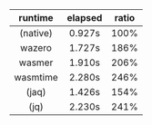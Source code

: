| runtime  | elapsed | ratio |
|:--------:|:-------:|:-----:|
| (native) | 0.927s  | 100%  |
| wazero   | 1.727s  | 186%  |
| wasmer   | 1.910s  | 206%  |
| wasmtime | 2.280s  | 246%  |
| (jaq)    | 1.426s  | 154%  |
| (jq)     | 2.230s  | 241%  |

